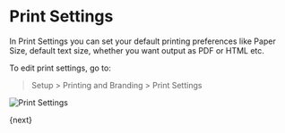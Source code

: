 <!-- add-breadcrumbs -->
# Print Settings

In Print Settings you can set your default printing preferences like Paper Size, default text size, whether you want output as PDF or HTML etc.

To edit print settings, go to:

> Setup > Printing and Branding > Print Settings

<img class="screenshot" alt="Print Settings" src="/docs/assets/img/setup/print/print-settings.png">

{next}
